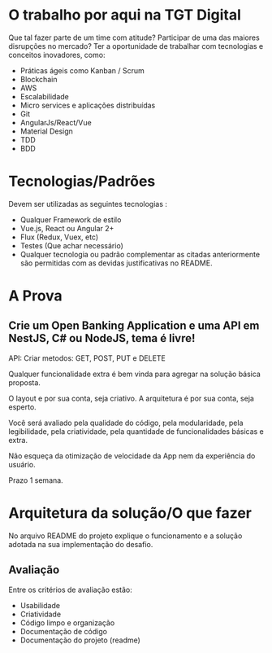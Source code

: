 # O trabalho por aqui na TGT Digital

Que tal fazer parte de um time com atitude? Participar de uma das maiores disrupções no mercado? Ter a oportunidade de trabalhar com tecnologias e conceitos inovadores, como:

* Práticas ágeis como Kanban / Scrum
* Blockchain
* AWS
* Escalabilidade
* Micro services e aplicações distribuídas
* Git
* AngularJs/React/Vue
* Material Design
* TDD
* BDD

# Tecnologias/Padrões

Devem ser utilizadas as seguintes tecnologias :

* Qualquer Framework de estilo 
* Vue.js, React ou Angular 2+
* Flux (Redux, Vuex, etc)
* Testes (Que achar necessário) 
* Qualquer tecnologia ou padrão complementar as citadas anteriormente são permitidas com as devidas justificativas no README.

# A Prova
## Crie um Open Banking Application e uma API em NestJS, C# ou NodeJS, tema é livre!

API: Criar metodos: GET, POST, PUT e DELETE

Qualquer funcionalidade extra é bem vinda para agregar na solução básica proposta.

O layout e por sua conta, seja criativo.
A arquitetura é por sua conta, seja esperto. 

Você será avaliado pela qualidade do código, pela modularidade, pela legibilidade, pela criatividade, pela quantidade de funcionalidades básicas e extra.

Não esqueça da otimização de velocidade da App nem da experiência do usuário.

Prazo 1 semana.

# Arquitetura da solução/O que fazer

No arquivo README do projeto explique o funcionamento e a solução adotada na sua implementação do desafio.

## Avaliação

Entre os critérios de avaliação estão:

* Usabilidade
* Criatividade
* Código limpo e organização
* Documentação de código
* Documentação do projeto (readme)

